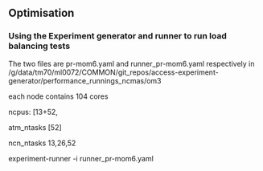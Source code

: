 ## Optimisation



### Using the Experiment generator and runner to run load balancing tests


The two files are pr-mom6.yaml and runner_pr-mom6.yaml respectively in /g/data/tm70/ml0072/COMMON/git_repos/access-experiment-generator/performance_runnings_ncmas/om3


each node contains 104 cores

ncpus: [13+52, 



atm_ntasks [52]

ncn_ntasks
13,26,52




experiment-runner -i runner_pr-mom6.yaml

